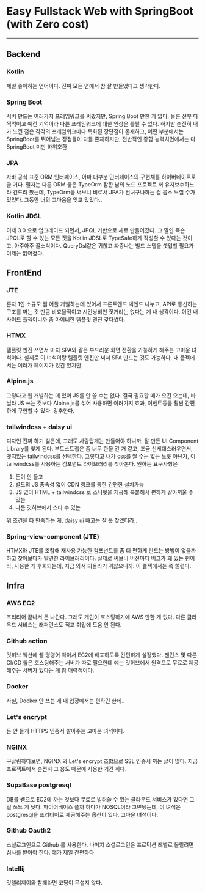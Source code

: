 

# Easy Fullstack Web with SpringBoot (with Zero cost)

- - -

## Backend

### Kotlin

제일 좋아하는 언어이다. 진짜 모든 면에서 참 잘 만들었다고 생각한다. 

### Spring Boot

서버 만드는 여러가지 프레임워크를 써봤지만, Spring Boot 만한 게 없다. 물론 전부 다 찍먹이고 예전 기억이라 
다른 프레임워크에 대한 인상은 틀릴 수 있다. 하지만 순전히 내가 느낀 점은 각각의 프레임워크마다 특화된 장단점이 존재하고, 어떤 부분에서는  
SpringBoot를 뛰어넘는 장점들이 다들 존재하지만, 전반적인 종합 능력치면에서는 다 SpringBoot 미만 하위호환

### JPA

자바 공식 표준 ORM 인터페이스, 아마 대부분 인터페이스의 구현체를 하이버네이트로 쓸 거다. 필자는 다른 ORM 툴은 
TypeOrm 잠깐 남의 노드 프로젝트 꺼 유지보수하느라 건드려 봤는데, TypeOrm을 써보니 비로서 JPA가 선녀구나하는 걸 몸소 느낄 수가 있었다.
그동안 너의 고마움을 잊고 있었다..

### Kotlin JDSL

이제 3.0 으로 업그레이드 되면서, JPQL 기반으로 새로 만들어졌다. 그 말인 즉슨 JPQL로 할 수 있는 모든 짓을 Kotlin JDSL로
TypeSafe하게 작성할 수 있다는 것이고, 아주아주 꿀소식이다. QueryDsl같은 귀찮고 짜증나는 빌드 스텝을 셋업할 필요가 이제는 없어졌다.


## FrontEnd

### JTE

혼자 1인 소규모 웹 어플 개발하는데 있어서 프론트엔드 벡엔드 나누고, API로 통신하는 구조를 짜는 것 만큼 비효율적이고 시간낭비인 짓거리는 없다는 게
내 생각이다. 이건 내 사이드 플젝이니까 좀 마이너한 템플릿 엔진 갖다썼다.  


### HTMX

템플릿 엔진 쓰면서 마치 SPA와 같은 부드러운 화면 전환을 가능하게 해주는 고마운 녀석이다. 실제로 이 녀석이랑 템플릿 엔진만 써서 SPA 만드는 것도 가능하다. 내 플젝에서는 여러개 페이지가 있긴 있지만. 

### Alpine.js

그렇다고 웹 개발하는 데 있어 JS를 안 쓸 수는 없다. 결국 필요할 때가 오긴 오는데, 바닐라 JS 쓰는 것보다 Alpine.js를 섞어 사용하면 여러가지 효과, 이벤트등을
훨씬 간편하게 구현할 수 있다. 강추한다. 

### tailwindcss + daisy ui

디자인 진짜 하기 싫은데, 그래도 사람답게는 만들어야 하니까, 잘 만든 UI Component Library를 찾게 된다. 부트스트랩은
좀 너무 한물 간 거 같고, 조금 신세대스러우면서, 엣지있는 tailwindcss를 선택한다. 그렇다고 내가 css를 짤 수는 없는 노릇 아닌가, 
이 tailwindcss를 사용하는 컴포넌트 라이브러리를 찾아본다. 원하는 요구사항은

1. 돈이 안 들고
2. 별도의 JS 종속성 없이 CDN 링크를 통한 간편한 설치가능
3. JS 없이 HTML + tailwindcss 로 스니펫을 제공해 복붙해서 편하게 갈아끼울 수 있는
4. 나름 깃허브에서 스타 수 있는

위 조건을 다 만족하는 게, daisy ui 빼고는 잘 못 찾겠더라.. 

### Spring-view-component (JTE)

HTMX와 JTE를 조합해 재사용 가능한 컴포넌트를 좀 더 편하게 만드는 방법이 없을까 하고 찾아보다가 발견한 라이브러리이다.
실제로 써보니 버전마다 버그가 꽤 있는 편이라, 사용한 게 후회되는데, 지금 와서 되돌리기 귀찮으니까. 이 플젝에서는 쭉 쓸련다.


## Infra

### AWS EC2

프리티어 끝나서 돈 나간다. 그래도 개인이 호스팅하기에 AWS 만한 게 없다. 다른 클라우드 서비스는 래퍼런스도 적고 취업에 도움 안 된다. 

### Github action

깃허브 액션에 쉘 명령어 박아서 EC2에 배포하도록 간편하게 설정했다. 젠킨스 및 다른 CI/CD 툴은 호스팅해주는 서버가 
따로 필요한데 얘는 깃허브에서 원격으로 무료로 제공해주는 서버가 있다는 게 참 매력적이다.

### Docker

사실, Docker 안 쓰는 게 내 입장에서는 편하긴 한데.. 

### Let's encrypt

돈 안 들게 HTTPS 인증서 깔아주는 고마운 녀석이다. 

### NGINX

구글링하다보면, NGINX 와 Let's encrypt 조합으로 SSL 인증서 까는 글이 많다. 지금 프로젝트에서 순전히 그 용도 때문에 사용한 거긴 하다.

### SupaBase postgresql

DB를 쌩으로 EC2에 까는 것보다 무료로 빌려쓸 수 있는 클라우드 서비스가 있다면 그걸 쓰느 게 낫다. 파이어베이스 쓸까 
하다가 NOSQL이라 고민됐는데, 이 녀석은 postgresql을 프리티어로 제공해주는 옵션이 있다. 고마운 녀석이다.

### Github Oauth2

소셜로그인으로 Github 를 사용한다. 나머지 소셜로그인은 프로덕션 레벨로 올릴려면 심사를 받아야 한다. 얘가 제일 간편하다

### Intellij

갓텔리제이와 함께라면 코딩이 무섭지 않다.





